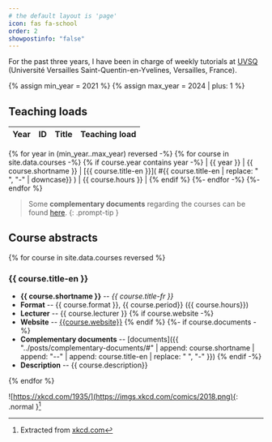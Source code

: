 ```yaml
---
# the default layout is 'page'
icon: fas fa-school
order: 2
showpostinfo: "false"
---
```

For the past three years, I have been in charge of weekly tutorials at [UVSQ](https://www.uvsq.fr) (Université Versailles Saint-Quentin-en-Yvelines, Versailles, France).


{% assign min_year = 2021 %}
{% assign max_year = 2024 | plus: 1  %}

## Teaching loads

| Year | ID   |  Title | Teaching load |
|:----:|:----:|:-------|:--------------:|
{% for year in (min_year..max_year) reversed -%}
{% for course in site.data.courses -%}
{% if course.year contains year -%}
| {{ year }} | {{ course.shortname }} |  [{{ course.title-en }}]( #{{ course.title-en  | replace: " ", "-"  | downcase}} ) | {{ course.hours }} |
{% endif %}
{%- endfor -%}
{%- endfor %}

> Some **complementary documents** regarding the courses can be found [here](../posts/complementary-documents).
{: .prompt-tip }

## Course abstracts
{% for course in site.data.courses reversed %}
### {{ course.title-en }}

- **{{ course.shortname }}** -- *{{ course.title-fr }}*
- **Format** -- {{ course.format }}, {{ course.period}} ({{ course.hours}})
- **Lecturer** -- {{ course.lecturer }}
{% if course.website -%}
- **Website** -- [{{course.website}}]({{course.website}})
{% endif %}
{%- if course.documents -%}
- **Complementary documents** -- [documents]({{ "../posts/complementary-documents/#" | append: course.shortname | append: "--" | append: course.title-en | replace: " ", "-" }})
{% endif -%}
- **Description** -- {{ course.description}}

{% endfor %}

![https://xkcd.com/1935/](https://imgs.xkcd.com/comics/2018.png){: .normal }[^img]

[^img]: Extracted from [xkcd.com](https://xkcd.com/1935/)
